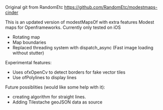 Original git from RandomEtc https://github.com/RandomEtc/modestmaps-cinder

This is an updated version of modestMapsOf with extra features
Modest maps for Openframeworks. Currently only tested on iOS
- Rotating map
- Map boundaries
- Replaced threading system with dispatch_async (Fast image loading without stutter)

Experimental features:

- Uses ofxOpenCv to detect borders for fake vector tiles
- Use ofPolylines to display lines

Future possiblities (would like some help with it):
- creating algorithm for straight lines.
- Adding Tilestache geoJSON data as source
